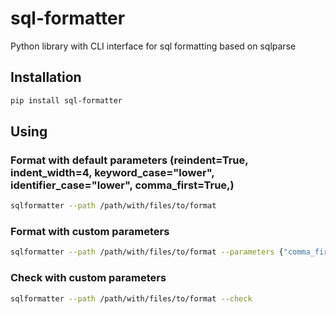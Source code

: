 # sql-formatter

Python library with CLI interface for sql formatting based on sqlparse

## Installation

```bash
pip install sql-formatter
```

## Using

### Format with default parameters (reindent=True, indent_width=4, keyword_case="lower", identifier_case="lower", comma_first=True,)

```bash
sqlformatter --path /path/with/files/to/format
```

### Format with custom parameters

```bash
sqlformatter --path /path/with/files/to/format --parameters {"comma_first":0}
```

### Check with custom parameters

```bash
sqlformatter --path /path/with/files/to/format --check
```
